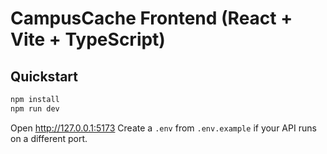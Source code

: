 # CampusCache Frontend (React + Vite + TypeScript)

## Quickstart
```bash
npm install
npm run dev
```
Open http://127.0.0.1:5173
Create a `.env` from `.env.example` if your API runs on a different port.
